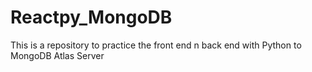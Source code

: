 # Reactpy_MongoDB
This is a repository to practice the front end n back end with Python to MongoDB Atlas Server
